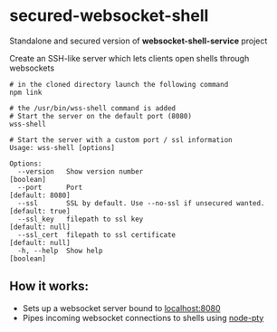 # secured-websocket-shell
Standalone and secured version of **websocket-shell-service** project

Create an SSH-like server which lets clients open shells through websockets

```
# in the cloned directory launch the following command 
npm link

# the /usr/bin/wss-shell command is added
# Start the server on the default port (8080)
wss-shell

# Start the server with a custom port / ssl information
Usage: wss-shell [options]

Options:
  --version   Show version number                                      [boolean]
  --port      Port                                               [default: 8080]
  --ssl       SSL by default. Use --no-ssl if unsecured wanted.  [default: true]
  --ssl_key   filepath to ssl key                                [default: null]
  --ssl_cert  filepath to ssl certificate                        [default: null]
  -h, --help  Show help                                                [boolean]

```

## How it works:

- Sets up a websocket server bound to [localhost:8080](http://localhost:8080)
- Pipes incoming websocket connections to shells using [node-pty](https://github.com/Microsoft/node-pty)
